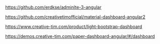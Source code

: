 https://github.com/erdkse/adminlte-3-angular



https://github.com/creativetimofficial/material-dashboard-angular2


https://www.creative-tim.com/product/light-bootstrap-dashboard


https://demos.creative-tim.com/paper-dashboard-angular/#/dashboard
